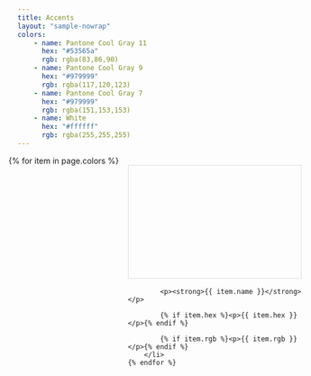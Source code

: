 ```yaml
---
title: Accents
layout: "sample-nowrap"
colors:
    - name: Pantone Cool Gray 11
      hex: "#53565a"
      rgb: rgba(83,86,90)
    - name: Pantone Cool Gray 9
      hex: "#979999"
      rgb: rgba(117,120,123)
    - name: Pantone Cool Gray 7
      hex: "#979999"
      rgb: rgba(151,153,153)
    - name: White
      hex: "#ffffff"
      rgb: rgba(255,255,255)
---
```


<style>
    .set {
        display: flex;
        flex-wrap: wrap;
        margin: 0 -1rem;
        padding: 0;
        list-style: none;
    }

    li {
        flex: 1 0 20%;
        margin: 1rem;
    }

    .color {
        height: 200px;
        color: white;
        border: 1px solid #ddd;
        margin-bottom: 1rem;
        overflow: visible;
    }

    p {
        margin: 0;
    }
</style>


<ul class="set">
    {% for item in page.colors %} 
        <li>
            <div class="color" style="background:{{ item.hex }}" data-sketch-color="{{ item.hex }}"></div> 
            
            <p><strong>{{ item.name }}</strong></p>
            
            {% if item.hex %}<p>{{ item.hex }}</p>{% endif %}
            
            {% if item.rgb %}<p>{{ item.rgb }}</p>{% endif %}
        </li>
    {% endfor %}
</ul>
